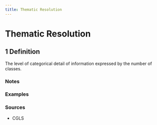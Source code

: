 ```yaml
---
title: Thematic Resolution
---
```


# Thematic Resolution

## 1 Definition

The level of categorical detail of information expressed by the number of classes.

### Notes 

### Examples 

### Sources 
- CGLS
